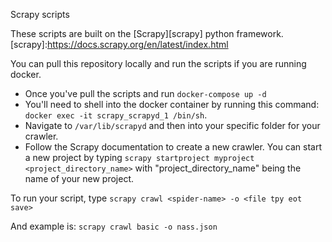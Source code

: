 Scrapy scripts

These scripts are built on the [Scrapy][scrapy] python framework.
[scrapy]:https://docs.scrapy.org/en/latest/index.html

You can pull this repository locally and run the scripts if you are running docker. 
-  Once you've pull the scripts and run `docker-compose up -d`
-  You'll need to shell into the docker container by running this command: `docker exec -it scrapy_scrapyd_1 /bin/sh`. 
-  Navigate to `/var/lib/scrapyd` and then into your specific folder for your crawler.
-  Follow the Scrapy documentation to create a new crawler. You can start a new project by typing `scrapy startproject myproject <project_directory_name>` with "project_directory_name" being the name of your new project.
 
To run your script, type `scrapy crawl <spider-name> -o <file tpy eot save>`

And example is: `scrapy crawl basic -o nass.json`